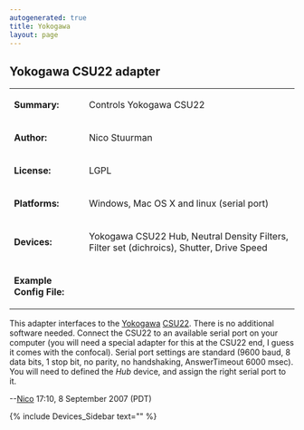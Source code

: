 ```yaml
---
autogenerated: true
title: Yokogawa
layout: page
---
```


## Yokogawa CSU22 adapter

<table>

<tr>

<td markdown="1">

**Summary:**

</td>

<td markdown="1">

Controls Yokogawa CSU22

</td>

</tr>

<tr>

<td markdown="1">

**Author:**

</td>

<td markdown="1">

Nico Stuurman

</td>

</tr>

<tr>

<td markdown="1">

**License:**

</td>

<td markdown="1">

LGPL

</td>

</tr>

<tr>

<td markdown="1">

**Platforms:**

</td>

<td markdown="1">

Windows, Mac OS X and linux (serial port)

</td>

</tr>

<tr>

<td markdown="1">

**Devices:**

</td>

<td markdown="1">

Yokogawa CSU22 Hub, Neutral Density Filters, Filter set (dichroics),
Shutter, Drive Speed

</td>

</tr>

<tr>

<td markdown="1">

**Example Config File:**

</td>

<td markdown="1">

</td>

</tr>

</table>

This adapter interfaces to the [Yokogawa](http://www.yokogawa.co.jp)
[CSU22](http://www.yokogawa.co.jp/SCANNER/english/products/csu22e.html).
There is no additional software needed. Connect the CSU22 to an
available serial port on your computer (you will need a special adapter
for this at the CSU22 end, I guess it comes with the confocal). Serial
port settings are standard (9600 baud, 8 data bits, 1 stop bit, no
parity, no handshaking, AnswerTimeout 6000 msec). You will need to
defined the *Hub* device, and assign the right serial port to it.

\--[Nico](User:Nico "wikilink") 17:10, 8 September 2007 (PDT)

{% include Devices_Sidebar text="" %}
